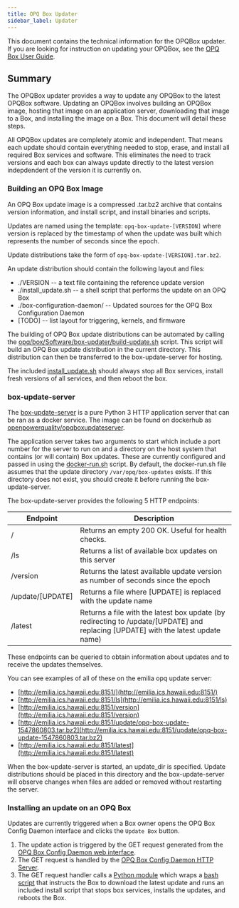 ```yaml
---
title: OPQ Box Updater
sidebar_label: Updater
---
```


This document contains the technical information for the OPQBox updater. If you are looking for instruction on updating your OPQBox, see the [OPQ Box User Guide](userguide-hardware.md).

## Summary

The OPQBox updater provides a way to update any OPQBox to the latest OPQBox software. Updating an OPQBox involves building an OPQBox image, hosting that image on an application server, downloading that image to a Box, and installing the image on a Box. This document will detail these steps.

All OPQBox updates are completely atomic and independent. That means each update should contain everything needed to stop, erase, and install all required Box services and software. This eliminates the need to track versions and each box can always update directly to the latest version indepdendent of the version it is currently on.

### Building an OPQ Box Image

An OPQ Box update image is a compressed .tar.bz2 archive that contains version information, and install script, and install binaries and scripts.

Updates are named using the template: `opq-box-update-[VERSION]` where version is replaced by the timestamp of when the update was built which represents the number of seconds since the epoch.

Update distributions take the form of `opq-box-update-[VERSION].tar.bz2`.

An update distribution should contain the following layout and files:

* ./VERSION -- a text file containing the reference update version
* ./install_update.sh -- a shell script that performs the update on an OPQ Box
* ./box-configuration-daemon/ -- Updated sources for the OPQ Box Configuration Daemon
* [TODO] -- list layout for triggering, kernels, and firmware

The building of OPQ Box update distributions can be automated by calling the [opq/box/Software/box-updater/build-update.sh](https://github.com/openpowerquality/opq/blob/master/box/Software/box-updater/build_update.sh) script. This script will build an OPQ Box update distribution in the current directory. This distribution can then be transferred to the box-update-server for hosting.

The included [install_update.sh](https://github.com/openpowerquality/opq/blob/master/box/Software/box-updater/install_update.sh) should always stop all Box services, install fresh versions of all services, and then reboot the box.

### box-update-server

The [box-update-server](https://github.com/openpowerquality/opq/tree/master/util/box-update-server) is a pure Python 3 HTTP application server that can be ran as a docker service. The image can be found on dockerhub as [openpowerquality/opqboxupdateserver](https://cloud.docker.com/u/openpowerquality/repository/docker/openpowerquality/opqboxupdateserver).

The application server takes two arguments to start which include a port number for the server to run on and a directory on the host system that contains (or will contain) Box updates. These are currently configured and passed in using the [docker-run.sh](https://github.com/openpowerquality/opq/blob/master/util/box-update-server/docker/docker-run.sh) script. By default, the docker-run.sh file assumes that the update directory `/var/opq/box-updates` exists. If this directory does not exist, you should create it before running the box-update-server. 

The box-update-server provides the following 5 HTTP endpoints:

| Endpoint | Description |
|----------|-------------|
| /        | Returns an empty 200 OK. Useful for health checks. |
| /ls      | Returns a list of available box updates on this server |
| /version | Returns the latest available update version as number of seconds since the epoch |
| /update/[UPDATE] | Returns a file where [UPDATE] is replaced with the update name |
| /latest | Returns a file with the latest box update (by redirecting to /update/[UPDATE] and replacing [UPDATE] with the latest update name) |

These endpoints can be queried to obtain information about updates and to receive the updates themselves.

You can see examples of all of these on the emilia opq update server:

* [http://emilia.ics.hawaii.edu:8151/](http://emilia.ics.hawaii.edu:8151/)
* [http://emilia.ics.hawaii.edu:8151/ls](http://emilia.ics.hawaii.edu:8151/ls)
* [http://emilia.ics.hawaii.edu:8151/version](http://emilia.ics.hawaii.edu:8151/version)
* [http://emilia.ics.hawaii.edu:8151/update/opq-box-update-1547860803.tar.bz2](http://emilia.ics.hawaii.edu:8151/update/opq-box-update-1547860803.tar.bz2)
* [http://emilia.ics.hawaii.edu:8151/latest](http://emilia.ics.hawaii.edu:8151/latest)

When the box-update-server is started, an update_dir is specified. Update distributions should be placed in this directory and the box-update-server will observe changes when files are added or removed without restarting the server.

### Installing an update on an OPQ Box

 Updates are currently triggered when a Box owner opens the OPQ Box Config Daemon interface and clicks the `Update Box` button.
  
 1. The update action is triggered by the GET request generated from the [OPQ Box Config Daemon web interface](https://github.com/openpowerquality/opq/blob/master/box/Software/box-config-daemon/box-config-daemon.html). 
 2. The GET request is handled by the [OPQ Box Config Daemon HTTP Server](https://github.com/openpowerquality/opq/blob/master/box/Software/box-config-daemon/http_server.py).
 3. The GET request handler calls a [Python module](https://github.com/openpowerquality/opq/blob/master/box/Software/box-config-daemon/updater/updater.py) which wraps a [bash script](https://github.com/openpowerquality/opq/blob/master/box/Software/box-config-daemon/updater/updater.sh) that instructs the Box to download the latest update and runs an included install script that stops box services, installs the updates, and reboots the Box.
